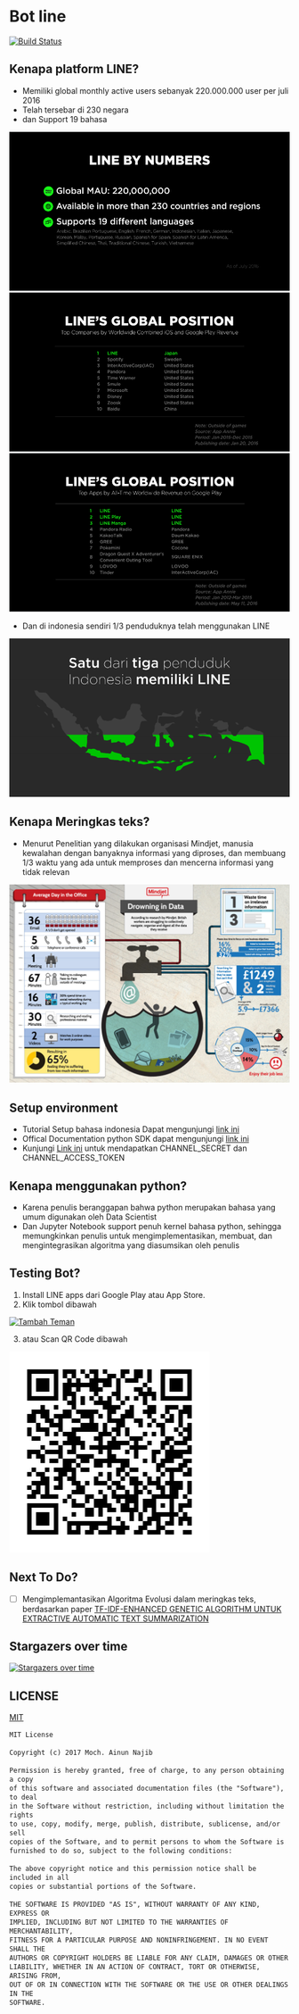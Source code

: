 # Bot line
[![Build Status](https://travis-ci.org/ec2ainun/bot-line-indonesian-summarizer.svg?branch=master)](https://travis-ci.org/ec2ainun/bot-line-indonesian-summarizer)
## Kenapa platform LINE?

- Memiliki global monthly active users sebanyak 220.000.000 user per juli 2016
- Telah tersebar di 230 negara
- dan Support 19 bahasa

<img src="src/lin1.PNG">

<img src="src/lin2.PNG">

<img src="src/lin3.PNG">

- Dan di indonesia sendiri 1/3 penduduknya telah menggunakan LINE

<img src="src/lin4.PNG">

## Kenapa Meringkas teks?

- Menurut Penelitian yang dilakukan organisasi Mindjet, manusia kewalahan dengan banyaknya informasi yang diproses, dan membuang 1/3 waktu yang ada untuk memproses dan mencerna informasi yang tidak relevan

<img src="src/drown.jpg">

## Setup environment

- Tutorial Setup bahasa indonesia Dapat mengunjungi [link ini](https://www.dicoding.com/academies/32/tutorials/719)
- Offical Documentation python SDK dapat mengunjungi [link ini](https://github.com/line/line-bot-sdk-python)
- Kunjungi [Link ini](https://business.line.me/id/) untuk mendapatkan CHANNEL_SECRET dan CHANNEL_ACCESS_TOKEN

## Kenapa menggunakan python?
- Karena penulis beranggapan bahwa python merupakan bahasa yang umum digunakan oleh Data Scientist
- Dan Jupyter Notebook support penuh kernel bahasa python, sehingga memungkinkan penulis untuk mengimplementasikan, membuat, dan mengintegrasikan algoritma yang diasumsikan oleh penulis

## Testing Bot?
1. Install LINE apps dari Google Play atau App Store.
2. Klik tombol dibawah

  <a href="https://line.me/R/ti/p/%40ony5028v"><img height="36" border="0" alt="Tambah Teman" src="https://scdn.line-apps.com/n/line_add_friends/btn/en.png"></a>

3. atau Scan QR Code dibawah
  <img src="src/g8-fjztBdk.png">

## Next To Do?
- [ ] Mengimplemantasikan Algoritma Evolusi dalam meringkas teks, berdasarkan paper [TF-IDF-ENHANCED GENETIC ALGORITHM UNTUK EXTRACTIVE AUTOMATIC TEXT SUMMARIZATION](http://jtiik.ub.ac.id/index.php/jtiik/article/download/217/pdf)

## Stargazers over time

[![Stargazers over time](https://starcharts.herokuapp.com/ec2ainun/books-ML-and-DL.svg)](https://starcharts.herokuapp.com/ec2ainun/books-ML-and-DL)
      

## LICENSE
[MIT](/LICENSE)

```
MIT License

Copyright (c) 2017 Moch. Ainun Najib

Permission is hereby granted, free of charge, to any person obtaining a copy
of this software and associated documentation files (the "Software"), to deal
in the Software without restriction, including without limitation the rights
to use, copy, modify, merge, publish, distribute, sublicense, and/or sell
copies of the Software, and to permit persons to whom the Software is
furnished to do so, subject to the following conditions:

The above copyright notice and this permission notice shall be included in all
copies or substantial portions of the Software.

THE SOFTWARE IS PROVIDED "AS IS", WITHOUT WARRANTY OF ANY KIND, EXPRESS OR
IMPLIED, INCLUDING BUT NOT LIMITED TO THE WARRANTIES OF MERCHANTABILITY,
FITNESS FOR A PARTICULAR PURPOSE AND NONINFRINGEMENT. IN NO EVENT SHALL THE
AUTHORS OR COPYRIGHT HOLDERS BE LIABLE FOR ANY CLAIM, DAMAGES OR OTHER
LIABILITY, WHETHER IN AN ACTION OF CONTRACT, TORT OR OTHERWISE, ARISING FROM,
OUT OF OR IN CONNECTION WITH THE SOFTWARE OR THE USE OR OTHER DEALINGS IN THE
SOFTWARE.
```
